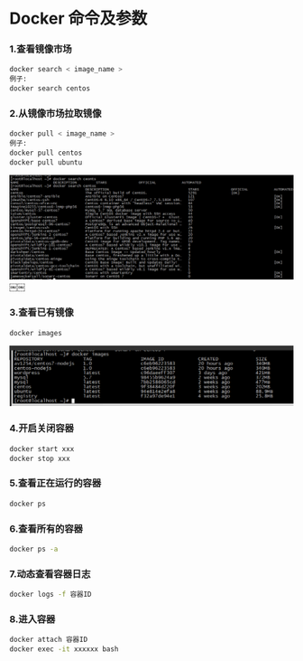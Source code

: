 # Docker 命令及参数

### 1.查看镜像市场

```sh
docker search < image_name >
例子: 
docker search centos
```



### 2.从镜像市场拉取镜像

```sh
docker pull < image_name >
例子:
docker pull centos 
docker pull ubuntu
```
![image-20200507202014931](assets/image-20200507202014931.png)￼￼



### 3.查看已有镜像

```sh
docker images
```
![image-20200507201834184](../../image-20200507201834184.png)



### 4.开启关闭容器

```sh
docker start xxx
docker stop xxx
```



### 5.查看正在运行的容器

```sh
docker ps
```



### 6.查看所有的容器

```sh
docker ps -a
```



### 7.动态查看容器日志

```sh
docker logs -f 容器ID
```



### 8.进入容器

```sh
docker attach 容器ID
docker exec -it xxxxxx bash
```

